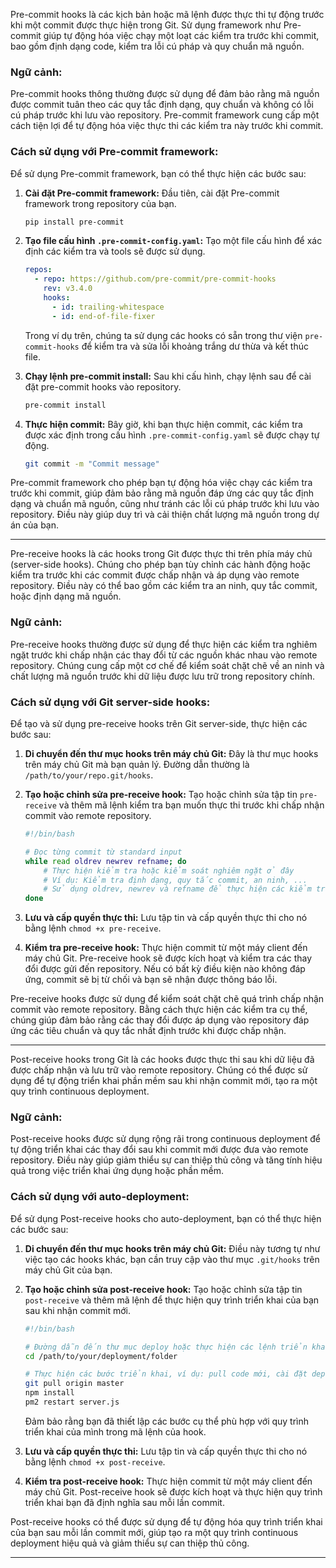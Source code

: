 Pre-commit hooks là các kịch bản hoặc mã lệnh được thực thi tự động trước khi một commit được thực hiện trong Git. Sử dụng framework như Pre-commit giúp tự động hóa việc chạy một loạt các kiểm tra trước khi commit, bao gồm định dạng code, kiểm tra lỗi cú pháp và quy chuẩn mã nguồn.

### Ngữ cảnh:

Pre-commit hooks thông thường được sử dụng để đảm bảo rằng mã nguồn được commit tuân theo các quy tắc định dạng, quy chuẩn và không có lỗi cú pháp trước khi lưu vào repository. Pre-commit framework cung cấp một cách tiện lợi để tự động hóa việc thực thi các kiểm tra này trước khi commit.

### Cách sử dụng với Pre-commit framework:

Để sử dụng Pre-commit framework, bạn có thể thực hiện các bước sau:

1. **Cài đặt Pre-commit framework:** Đầu tiên, cài đặt Pre-commit framework trong repository của bạn.

   ```bash
   pip install pre-commit
   ```

2. **Tạo file cấu hình `.pre-commit-config.yaml`:** Tạo một file cấu hình để xác định các kiểm tra và tools sẽ được sử dụng.

   ```yaml
   repos:
     - repo: https://github.com/pre-commit/pre-commit-hooks
       rev: v3.4.0
       hooks:
         - id: trailing-whitespace
         - id: end-of-file-fixer
   ```

   Trong ví dụ trên, chúng ta sử dụng các hooks có sẵn trong thư viện `pre-commit-hooks` để kiểm tra và sửa lỗi khoảng trắng dư thừa và kết thúc file.

3. **Chạy lệnh pre-commit install:** Sau khi cấu hình, chạy lệnh sau để cài đặt pre-commit hooks vào repository.

   ```bash
   pre-commit install
   ```

4. **Thực hiện commit:** Bây giờ, khi bạn thực hiện commit, các kiểm tra được xác định trong cấu hình `.pre-commit-config.yaml` sẽ được chạy tự động.

   ```bash
   git commit -m "Commit message"
   ```

Pre-commit framework cho phép bạn tự động hóa việc chạy các kiểm tra trước khi commit, giúp đảm bảo rằng mã nguồn đáp ứng các quy tắc định dạng và chuẩn mã nguồn, cũng như tránh các lỗi cú pháp trước khi lưu vào repository. Điều này giúp duy trì và cải thiện chất lượng mã nguồn trong dự án của bạn.

---

Pre-receive hooks là các hooks trong Git được thực thi trên phía máy chủ (server-side hooks). Chúng cho phép bạn tùy chỉnh các hành động hoặc kiểm tra trước khi các commit được chấp nhận và áp dụng vào remote repository. Điều này có thể bao gồm các kiểm tra an ninh, quy tắc commit, hoặc định dạng mã nguồn.

### Ngữ cảnh:

Pre-receive hooks thường được sử dụng để thực hiện các kiểm tra nghiêm ngặt trước khi chấp nhận các thay đổi từ các nguồn khác nhau vào remote repository. Chúng cung cấp một cơ chế để kiểm soát chặt chẽ về an ninh và chất lượng mã nguồn trước khi dữ liệu được lưu trữ trong repository chính.

### Cách sử dụng với Git server-side hooks:

Để tạo và sử dụng pre-receive hooks trên Git server-side, thực hiện các bước sau:

1. **Di chuyển đến thư mục hooks trên máy chủ Git:**
   Đây là thư mục hooks trên máy chủ Git mà bạn quản lý. Đường dẫn thường là `/path/to/your/repo.git/hooks`.

2. **Tạo hoặc chỉnh sửa pre-receive hook:**
   Tạo hoặc chỉnh sửa tập tin `pre-receive` và thêm mã lệnh kiểm tra bạn muốn thực thi trước khi chấp nhận commit vào remote repository.

   ```bash
   #!/bin/bash

   # Đọc từng commit từ standard input
   while read oldrev newrev refname; do
       # Thực hiện kiểm tra hoặc kiểm soát nghiêm ngặt ở đây
       # Ví dụ: Kiểm tra định dạng, quy tắc commit, an ninh, ...
       # Sử dụng oldrev, newrev và refname để thực hiện các kiểm tra cụ thể
   done
   ```

3. **Lưu và cấp quyền thực thi:**
   Lưu tập tin và cấp quyền thực thi cho nó bằng lệnh `chmod +x pre-receive`.

4. **Kiểm tra pre-receive hook:**
   Thực hiện commit từ một máy client đến máy chủ Git. Pre-receive hook sẽ được kích hoạt và kiểm tra các thay đổi được gửi đến repository. Nếu có bất kỳ điều kiện nào không đáp ứng, commit sẽ bị từ chối và bạn sẽ nhận được thông báo lỗi.

Pre-receive hooks được sử dụng để kiểm soát chặt chẽ quá trình chấp nhận commit vào remote repository. Bằng cách thực hiện các kiểm tra cụ thể, chúng giúp đảm bảo rằng các thay đổi được áp dụng vào repository đáp ứng các tiêu chuẩn và quy tắc nhất định trước khi được chấp nhận.

---

Post-receive hooks trong Git là các hooks được thực thi sau khi dữ liệu đã được chấp nhận và lưu trữ vào remote repository. Chúng có thể được sử dụng để tự động triển khai phần mềm sau khi nhận commit mới, tạo ra một quy trình continuous deployment.

### Ngữ cảnh:

Post-receive hooks được sử dụng rộng rãi trong continuous deployment để tự động triển khai các thay đổi sau khi commit mới được đưa vào remote repository. Điều này giúp giảm thiểu sự can thiệp thủ công và tăng tính hiệu quả trong việc triển khai ứng dụng hoặc phần mềm.

### Cách sử dụng với auto-deployment:

Để sử dụng Post-receive hooks cho auto-deployment, bạn có thể thực hiện các bước sau:

1. **Di chuyển đến thư mục hooks trên máy chủ Git:**
   Điều này tương tự như việc tạo các hooks khác, bạn cần truy cập vào thư mục `.git/hooks` trên máy chủ Git của bạn.

2. **Tạo hoặc chỉnh sửa post-receive hook:**
   Tạo hoặc chỉnh sửa tập tin `post-receive` và thêm mã lệnh để thực hiện quy trình triển khai của bạn sau khi nhận commit mới.

   ```bash
   #!/bin/bash

   # Đường dẫn đến thư mục deploy hoặc thực hiện các lệnh triển khai ở đây
   cd /path/to/your/deployment/folder

   # Thực hiện các bước triển khai, ví dụ: pull code mới, cài đặt dependencies, restart server, ...
   git pull origin master
   npm install
   pm2 restart server.js
   ```

   Đảm bảo rằng bạn đã thiết lập các bước cụ thể phù hợp với quy trình triển khai của mình trong mã lệnh của hook.

3. **Lưu và cấp quyền thực thi:**
   Lưu tập tin và cấp quyền thực thi cho nó bằng lệnh `chmod +x post-receive`.

4. **Kiểm tra post-receive hook:**
   Thực hiện commit từ một máy client đến máy chủ Git. Post-receive hook sẽ được kích hoạt và thực hiện quy trình triển khai bạn đã định nghĩa sau mỗi lần commit.

Post-receive hooks có thể được sử dụng để tự động hóa quy trình triển khai của bạn sau mỗi lần commit mới, giúp tạo ra một quy trình continuous deployment hiệu quả và giảm thiểu sự can thiệp thủ công.

---
